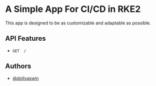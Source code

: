# A Simple App For CI/CD in RKE2

This app is designed to be as customizable and adaptable as possible.

## API Features

-  `GET  /`

## Authors

- [@dollyaswin](https://medium.com/@dollyaswin)
